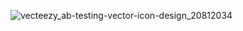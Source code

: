 ![vecteezy_ab-testing-vector-icon-design_20812034](https://github.com/user-attachments/assets/a3fc188c-d1cd-4d1b-b40c-405dfbe5c0ee)
